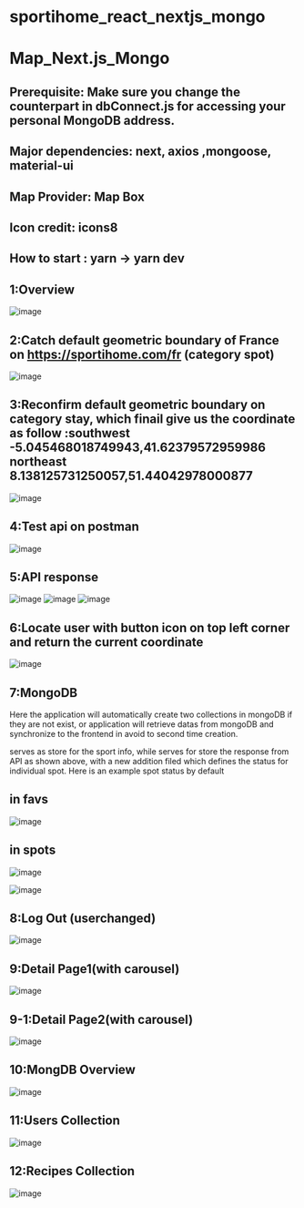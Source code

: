 # sportihome_react_nextjs_mongo

# Map_Next.js_Mongo
 
## Prerequisite: Make sure you change the counterpart in dbConnect.js for accessing your personal MongoDB address.

## Major dependencies: next, axios ,mongoose, material-ui

## Map Provider: Map Box

## Icon credit: icons8

## How to start : yarn -> yarn dev


## 1:Overview
![image](https://github.com/6vvvvvv/Sportihome_React_NextJs_Mongo/blob/master/screenshot/0.jpg)


## 2:Catch default geometric boundary of France on https://sportihome.com/fr (category spot)
![image](https://github.com/6vvvvvv/Sportihome_React_NextJs_Mongo/blob/master/screenshot/1.jpg)



## 3:Reconfirm default geometric boundary on category stay, which finail give us the coordinate as follow :southwest -5.045468018749943,41.62379572959986  northeast 8.138125731250057,51.44042978000877
![image](https://github.com/6vvvvvv/Sportihome_React_NextJs_Mongo/blob/master/screenshot/2.jpg)



## 4:Test api on postman
![image](https://github.com/6vvvvvv/Sportihome_React_NextJs_Mongo/blob/master/screenshot/3.jpg)



## 5:API response
![image](https://github.com/6vvvvvv/Sportihome_React_NextJs_Mongo/blob/master/screenshot/4.jpg)
![image](https://github.com/6vvvvvv/Sportihome_React_NextJs_Mongo/blob/master/screenshot/5.jpg)
![image](https://github.com/6vvvvvv/Sportihome_React_NextJs_Mongo/blob/master/screenshot/6.jpg)



## 6:Locate user with button icon on top left corner and return the current coordinate
![image](https://github.com/6vvvvvv/Sportihome_React_NextJs_Mongo/blob/master/screenshot/7.jpg)



## 7:MongoDB

Here the application will automatically create two collections <favs> <spots> in mongoDB if they
are not exist, or application will retrieve datas from mongoDB and synchronize to the frontend in 
avoid to second time creation.

<favs> serves as store for the sport info, while 
<spots> serves for store the response from API as shown above, with a new addition filed <choosefav> which 
defines the <want to go> status for individual spot.
Here is an example spot status by default
 
## in favs
![image](https://github.com/6vvvvvv/Sportihome_React_NextJs_Mongo/blob/master/screenshot/8.jpg)
 
## in spots
![image](https://github.com/6vvvvvv/Sportihome_React_NextJs_Mongo/blob/master/screenshot/9.jpg)
 
 
 
![image](https://github.com/6vvvvvv/React_Redux_Node_Recipes/blob/master/img/6.jpg)

## 8:Log Out (userchanged)
![image](https://github.com/6vvvvvv/React_Redux_Node_Recipes/blob/master/img/7.jpg)

## 9:Detail Page1(with carousel)
![image](https://github.com/6vvvvvv/React_Redux_Node_Recipes/blob/master/img/11.jpg)

## 9-1:Detail Page2(with carousel)
![image](https://github.com/6vvvvvv/React_Redux_Node_Recipes/blob/master/img/12.jpg)

## 10:MongDB Overview
![image](https://github.com/6vvvvvv/React_Redux_Node_Recipes/blob/master/img/8.jpg)

## 11:Users Collection
![image](https://github.com/6vvvvvv/React_Redux_Node_Recipes/blob/master/img/9.jpg)

## 12:Recipes Collection
![image](https://github.com/6vvvvvv/React_Redux_Node_Recipes/blob/master/img/10.jpg)



